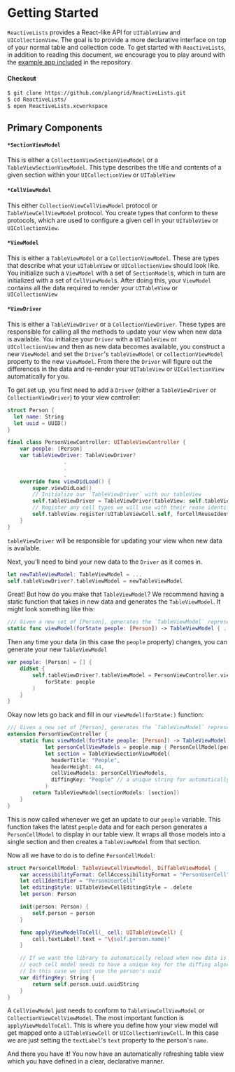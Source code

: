 # Getting Started

`ReactiveLists` provides a React-like API for `UITableView` and `UICollectionView`.  The goal is to provide a more
declarative interface on top of your normal table and collection code.  To get started with `ReactiveLists`, in addition to reading this document, we encourage you to play around with the [example app included](https://github.com/plangrid/ReactiveLists/tree/master/Example) in the repository.

#### Checkout

```bash
$ git clone https://github.com/plangrid/ReactiveLists.git
$ cd ReactiveLists/
$ open ReactiveLists.xcworkspace
```

## Primary Components

#### `*SectionViewModel`

This is either a `CollectionViewSectionViewModel` or a `TableViewSectionViewModel`.  This type describes
the title and contents of a given section within your `UICollectionView` or `UITableView`

#### `*CellViewModel`

This either `CollectionViewCellViewModel` protocol or `TableViewCellViewModel` protocol.  You create types that conform to these protocols, which are used to configure a given cell in your `UITableView` or `UICollectionView`.


#### `*ViewModel`

This is either a `TableViewModel` or a `CollectionViewModel`. These are types that describe what your `UITableView` or `UICollectionView` should look like.  You initialize such a `ViewModel` with a set of `SectionModel`s, which
in turn are initialized with a set of `CellViewModel`s.  After doing this, your `ViewModel`
contains all the data required to render your `UITableView` or `UICollectionView`

#### `*ViewDriver`

This is either a `TableViewDriver` or a `CollectionViewDriver`.  These types are responsible for calling all the methods to update your view when new data is available.  You initialize your `Driver` with a `UITableView` or `UICollectionView` and then
as new data becomes available, you construct a new `ViewModel` and set the `Driver`'s `tableViewModel` or `collectionViewModel` property to the new `ViewModel`.  From there the `Driver` will figure out the differences in the data and re-render your `UITableView` or `UICollectionView` automatically for you.

To get set up, you first need to add a `Driver` (either a `TableViewDriver` or `CollectionViewDriver`) to your view controller:

```swift
struct Person {
  let name: String
  let uuid = UUID()
}

final class PersonViewController: UITableViewController {
    var people: [Person]
    var tableViewDriver: TableViewDriver?
                  .
                  .
                  .
    override func viewDidLoad() {
        super.viewDidLoad()
        // Initialize our `TableViewDriver` with our tableView
        self.tableViewDriver = TableViewDriver(tableView: self.tableView)
        // Register any cell types we will use with their reuse identifiers
        self.tableView.register(UITableViewCell.self, forCellReuseIdentifier: "PersonUserCell")
    }
}
```

`tableViewDriver` will be responsible for updating your view when new data is available.

Next, you'll need to bind your new data to the `Driver` as it comes in.

```swift
let newTableViewModel: TableViewModel = ...
self.tableViewDriver?.tableViewModel = newTableViewModel
```

Great!  But how do you make that `TableViewModel`?  We recommend having a static function that
takes in new data and generates the `TableViewModel`.  It might look something like this:

```swift
/// Given a new set of [Person], generates the `TableViewModel` representing that new data
static func viewModel(forState people: [Person]) -> TableViewModel { ... }

```

Then any time your data (in this case the `people` property) changes, you can generate your new `TableViewModel`

```swift
var people: [Person] = [] {
    didSet {
        self.tableViewDriver?.tableViewModel = PersonViewController.viewModel(
            forState: people
        )
    }
}

```

Okay now lets go back and fill in our `viewModel(forState:)` function:

```swift
/// Given a new set of [Person], generates the `TableViewModel` representing that new data
extension PersonViewController {
    static func viewModel(forState people: [Person]) -> TableViewModel {
            let personCellViewModels = people.map { PersonCellModel(person: $0) }
            let section = TableViewSectionViewModel(
              headerTitle: "People",
              headerHeight: 44,
              cellViewModels: personCellViewModels,
              diffingKey: "People" // a unique string for automatically diffing
            )
        return TableViewModel(sectionModels: [section])
    }
}

```

This is now called whenever we get an update to our `people` variable.  This function takes the latest
`people` data and for each person generates a `PersonCellModel` to display in our table view.  It wraps
all those models into a single section and then creates a `TableViewModel` from that section.

Now all we have to do is to define `PersonCellModel`:

```swift
struct PersonCellModel: TableViewCellViewModel, DiffableViewModel {
    var accessibilityFormat: CellAccessibilityFormat = "PersonUserCell"
    let cellIdentifier = "PersonUserCell"
    let editingStyle: UITableViewCellEditingStyle = .delete
    let person: Person

    init(person: Person) {
        self.person = person
    }

    func applyViewModelToCell(_ cell: UITableViewCell) {
        cell.textLabel?.text = "\(self.person.name)"
    }

    // If we want the library to automatically reload when new data is available
    // each cell model needs to have a unique key for the diffing algorithm to work.
    // In this case we just use the person's uuid
    var diffingKey: String {
        return self.person.uuid.uuidString
    }
}
```

A `CellViewModel` just needs to conform to `TableViewCellViewModel` or `CollectionViewCellViewModel`.  The
most important function is `applyViewModelToCell`.  This is where you define how your view model will get
mapped onto a `UITableViewCell` or `UICollectionViewCell`.  In this case we are just setting the `textLabel`'s
`text` property to the person's `name`.

And there you have it!  You now have an automatically refreshing table view which you have defined in a clear,
declarative manner.

